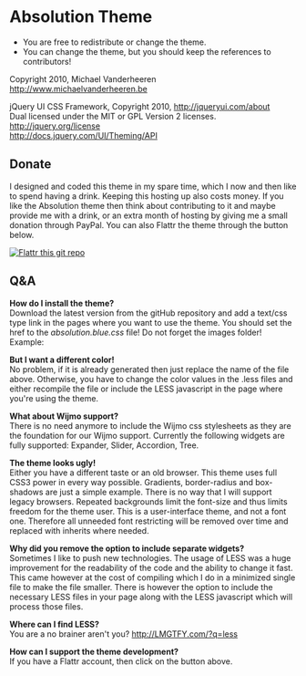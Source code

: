 # Absolution Theme #

* You are free to redistribute or change the theme.
* You can change the theme, but you should keep the references to contributors!

Copyright 2010, Michael Vanderheeren  
http://www.michaelvanderheeren.be

jQuery UI CSS Framework, Copyright 2010, http://jqueryui.com/about  
Dual licensed under the MIT or GPL Version 2 licenses.  
http://jquery.org/license  
http://docs.jquery.com/UI/Theming/API

## Donate ##

I designed and coded this theme in my spare time, which I now and then like to spend having a drink. Keeping this hosting up also costs money. If you like the Absolution theme then think about contributing to it and maybe provide me with a drink, or an extra month of hosting by giving me a small donation through PayPal. You can also Flattr the theme through the button below.

[![Flattr this git repo](http://api.flattr.com/button/flattr-badge-large.png)](https://flattr.com/submit/auto?user_id=MichaelVdheeren&url=https://github.com/michaelvanderheeren/Absolution&title=Absolution&language=en_GB&tags=github&category=software)

## Q&A ##

**How do I install the theme?**  
Download the latest version from the gitHub repository and add a text/css type link in the pages where you want to use the theme. You should set the href to the *absolution.blue.css* file! Do not forget the images folder!  
Example: <link type="text/css" href="absolution.blue.css" rel="stylesheet" />  

**But I want a different color!**  
No problem, if it is already generated then just replace the name of the file above. Otherwise, you have to change the color values in the .less files and either recompile the file or include the LESS javascript in the page where you're using the theme.

**What about Wijmo support?**  
There is no need anymore to include the Wijmo css stylesheets as they are the foundation for our Wijmo support. Currently the following widgets are fully supported: Expander, Slider, Accordion, Tree.

**The theme looks ugly!**  
Either you have a different taste or an old browser. This theme uses full CSS3 power in every way possible. Gradients, border-radius and box-shadows are just a simple example. There is no way that I will support legacy browsers. Repeated backgrounds limit the font-size and thus limits freedom for the theme user. This is a user-interface theme, and not a font one. Therefore all unneeded font restricting will be removed over time and replaced with inherits where needed.

**Why did you remove the option to include separate widgets?**  
Sometimes I like to push new technologies. The usage of LESS was a huge improvement for the readability of the code and the ability to change it fast. This came however at the cost of compiling which I do in a minimized single file to make the file smaller. There is however the option to include the necessary LESS files in your page along with the LESS javascript which will process those files.

**Where can I find LESS?**  
You are a no brainer aren't you? http://LMGTFY.com/?q=less

**How can I support the theme development?**  
If you have a Flattr account, then click on the button above.